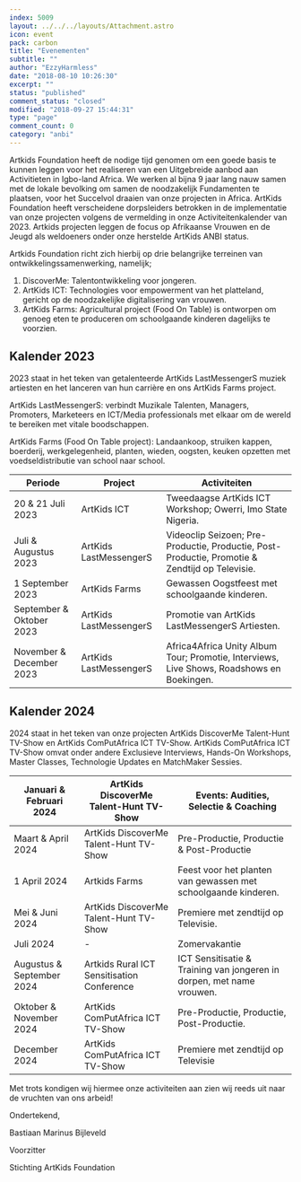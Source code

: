 ```yaml
---
index: 5009
layout: ../../../layouts/Attachment.astro
icon: event
pack: carbon
title: "Evenementen"
subtitle: ""
author: "EzzyHarmless"
date: "2018-08-10 10:26:30"
excerpt: ""
status: "published"
comment_status: "closed"
modified: "2018-09-27 15:44:31"
type: "page"
comment_count: 0
category: "anbi"
---
```


Artkids Foundation heeft de nodige tijd genomen om een goede basis te kunnen leggen voor het realiseren van een Uitgebreide aanbod aan Activitieten in Igbo-land Africa.
We werken al bijna 9 jaar lang nauw samen met de lokale bevolking om samen de noodzakelijk  Fundamenten te plaatsen, voor het Succelvol draaien van onze projecten in Africa.
ArtKids Foundation heeft verscheidene dorpsleiders betrokken in de implementatie van onze projecten volgens de vermelding in onze Activiteitenkalender van 2023.
Artkids projecten leggen de focus op Afrikaanse Vrouwen en de Jeugd als weldoeners onder onze herstelde ArtKids ANBI status.

Artkids Foundation richt zich hierbij op drie belangrijke terreinen van ontwikkelingssamenwerking, namelijk;

1. DiscoverMe: Talentontwikkeling voor jongeren.
2. ArtKids ICT: Technologies voor empowerment van het platteland, gericht op de noodzakelijke digitalisering van vrouwen.
3. ArtKids Farms: Agricultural project (Food On Table) is ontworpen om genoeg eten te produceren om schoolgaande kinderen dagelijks te voorzien.

## Kalender 2023

2023 staat in het teken van getalenteerde ArtKids LastMessengerS muziek artiesten en het lanceren van hun carrière en ons ArtKids Farms project.

ArtKids LastMessengerS:
 verbindt Muzikale Talenten, Managers, Promoters, Marketeers en ICT/Media professionals met elkaar om de wereld te bereiken met vitale boodschappen.

 ArtKids Farms (Food On Table project):
 Landaankoop, struiken kappen, boerderij, werkgelegenheid, planten, wieden, oogsten, keuken opzetten met voedseldistributie van school naar school.

| Periode | Project | Activiteiten |
| --- | --- | --- |
| 20 & 21 Juli 2023 | ArtKids ICT | Tweedaagse ArtKids ICT Workshop; Owerri, Imo State Nigeria. |
| Juli & Augustus 2023 | ArtKids LastMessengerS | Videoclip Seizoen; Pre-Productie, Productie, Post-Productie, Promotie & Zendtijd op Televisie. |
| 1 September 2023 | ArtKids Farms | Gewassen Oogstfeest met schoolgaande kinderen. |
| September & Oktober 2023 | ArtKids LastMessengerS | Promotie van ArtKids LastMessengerS Artiesten. |
| November & December 2023 | ArtKids LastMessengerS | Africa4Africa Unity Album Tour; Promotie, Interviews, Live Shows, Roadshows en Boekingen. |

## Kalender 2024

2024 staat in het teken van onze projecten ArtKids DiscoverMe Talent-Hunt TV-Show en ArtKids ComPutAfrica ICT TV-Show. ArtKids ComPutAfrica ICT TV-Show omvat onder andere Exclusieve Interviews, Hands-On Workshops, Master Classes, Technologie Updates en MatchMaker Sessies.

| Januari & Februari 2024 | ArtKids DiscoverMe Talent-Hunt TV-Show | Events: Audities, Selectie & Coaching |
| --- | --- | --- |
| Maart & April 2024 | ArtKids DiscoverMe Talent-Hunt TV-Show | Pre-Productie, Productie & Post-Productie |
| 1 April 2024 | Artkids Farms | Feest voor het planten van gewassen met schoolgaande kinderen. |
| Mei & Juni 2024 | ArtKids DiscoverMe Talent-Hunt TV-Show | Premiere met zendtijd op Televisie. |
| Juli 2024 | - | Zomervakantie |
| Augustus & September 2024 | Artkids Rural ICT Sensitisation Conference | ICT Sensitisatie & Training van jongeren in dorpen, met name vrouwen. |
| Oktober & November 2024 | ArtKids ComPutAfrica ICT TV-Show | Pre-Productie, Productie, Post-Productie. |
| December 2024 | ArtKids ComPutAfrica ICT TV-Show | Premiere met zendtijd op Televisie |

Met trots kondigen wij hiermee onze activiteiten aan zien wij reeds uit naar de vruchten van ons arbeid!

Ondertekend,

Bastiaan Marinus Bijleveld

Voorzitter

Stichting ArtKids Foundation